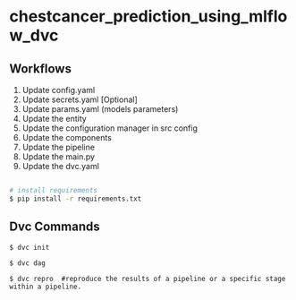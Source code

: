 # chestcancer_prediction_using_mlflow_dvc

## Workflows

1. Update config.yaml
2. Update secrets.yaml [Optional]
3. Update params.yaml (models parameters)
4. Update the entity
5. Update the configuration manager in src config
6. Update the components
7. Update the pipeline 
8. Update the main.py
10. Update the dvc.yaml


```bash

# install requirements
$ pip install -r requirements.txt

```

## Dvc Commands

```
$ dvc init

$ dvc dag

$ dvc repro  #reproduce the results of a pipeline or a specific stage within a pipeline.


```